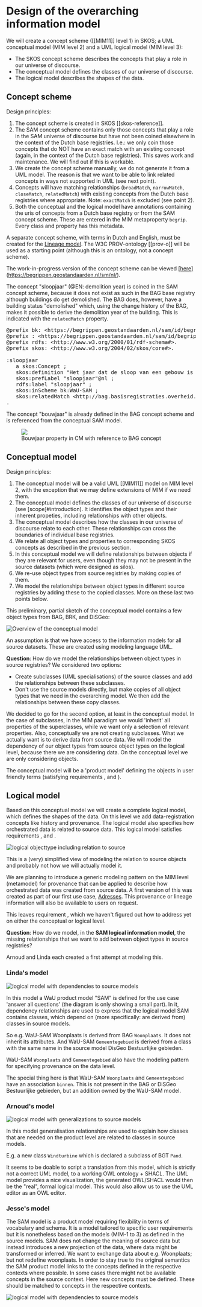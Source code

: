 # Design of the overarching information model

We will create a concept scheme ([[MIM11]] level 1) in SKOS; a UML conceptual model (MIM level 2) and a UML logical model (MIM level 3):

- The SKOS concept scheme describes the concepts that play a role in our universe of discourse. 
- The conceptual model defines the classes of our universe of discourse.
- The logical model describes the shapes of the data. 

## Concept scheme

Design principles: 
1. The concept scheme is created in SKOS [[skos-reference]]. 
1. The SAM concept scheme contains only those concepts that play a role in the SAM universe of discourse but have not been coined elsewhere in the context of the Dutch base registries. I.e.: we only coin those concepts that do NOT have an exact match with an existing concept (again, in the context of the Dutch base registries). This saves work and maintenance. We will find out if this is workable.
1. We create the concept scheme manually, we do not generate it from a UML model. The reason is that we want to be able to link related concepts in ways not supported in UML (see next point). 
1. Concepts will have matching relationships (`broadMatch`, `narrowMatch`, `closeMatch`, `relatedMatch`) with existing concepts from the Dutch base registries where appropriate. Note: `exactMatch` is excluded (see point 2).
1. Both the conceptual and the logical model have annotations containing the uris of concepts from a Dutch base registry or from the SAM concept scheme. These are entered in the MIM metaproperty `begrip`. Every class and property has this metadata. 

<aside class="issue">A separate concept scheme, with terms in Dutch and English, must be created for the <a href="https://geonovum.github.io/WaU-LIN/">Lineage model</a>. The W3C PROV-ontology [[prov-o]] will be used as a starting point (although this is an ontology, not a concept scheme). </aside>

The work-in-progress version of the concept scheme can be viewed [[here]](https://begrippen.geostandaarden.nl/)(https://begrippen.geostandaarden.nl/sm/nl/). 

<aside class="example" id="ex-demolition">
The concept "sloopjaar" (@EN: demolition year) is coined in the SAM concept scheme, because it does not exist as such in the BAG base registry although buildings do get demolished. The BAG does, however, have a building status "demolished" which, using the change history of the BAG, makes it possible to derive the demolition year of the building. This is indicated with the <code>relatedMatch</code> property.

<pre>
@prefix bk: &lt;https://begrippen.geostandaarden.nl/sam/id/begrippenkader/> .
@prefix : &lt;https://begrippen.geostandaarden.nl/sam/id/begrip/> .
@prefix rdfs: &lt;http://www.w3.org/2000/01/rdf-schema#>.
@prefix skos: &lt;http://www.w3.org/2004/02/skos/core#>.

:sloopjaar
   a skos:Concept ;
   skos:definition "Het jaar dat de sloop van een gebouw is voltooid."@nl ;
   skos:prefLabel "sloopjaar"@nl ;
   rdfs:label "sloopjaar" ;
   skos:inScheme bk:WaU-SAM ;
   skos:relatedMatch &lt;http://bag.basisregistraties.overheid.nl/id/begrip/PandGesloopt> ;
.
</pre>
</aside>

<aside class="example" id="ex-concept">
The concept "bouwjaar" is already defined in the BAG concept scheme and is referenced from the conceptual SAM model. 

<figure>
<img src="./media/ex-concept.png">
<figcaption>Bouwjaar property in CM with reference to BAG concept</figcaption>
</figure>
</aside>

## Conceptual model

Design principles: 
1. The conceptual model will be a valid UML [[MIM11]] model  on MIM level 2, with the exception that we may define extensions of MIM if we need them.
1. The conceptual model defines the classes of our universe of discourse (see [scope]#introduction). It identifies the object types and their inherent propeties, including relationships with other objects. 
1. The conceptual model describes how the classes in our universe of discourse relate to each other. These relationships can cross the boundaries of individual base registries.
1. We relate all object types and properties to corresponding SKOS concepts as described in the previous section. 
1. In this conceptual model we will define relationships between objects if they are relevant for users, even though they may not be present in the source datasets (which were designed as silos).
1. We re-use object types from source registries by making copies of them. 
1. We model the relationships between object types in different source registries by adding these to the copied classes. More on these last two points below.

This preliminary, partial sketch of the conceptual model contains a few object types from BAG, BRK, and DiSGeo: 

![Overview of the conceptual model](./media/sm2.png)

An assumption is that we have access to the information models for all source datasets. These are created using modeling language UML. 

**Question**: How do we model the relationships between object types in source registries? We considered two options:  
- Create subclasses (UML specialisations) of the source classes and add the relationships between these subclasses. 
- Don't use the source models directly, but make copies of all object types that we need in the overarching model. We then add the relationships between these copy classes. 

We decided to go for the second option, at least in the conceptual model. In the case of subclasses, in the MIM paradigm we would 'inherit' all properties of the superclasses, while we want only a selection of relevant properties. Also, conceptually we are not creating subclasses. What we actually want is to derive data from source data. We will model the dependency of our object types from source object types on the logical level, because there we are considering data. On the conceptual level we are only considering objects. 

The conceptual model will be a 'product model' defining the objects in user friendly terms (satisfying requirements <a href="#user-friendliness"></a>, <a href="#coherence-between-objects-from-different-source-models"></a> and <a href="#cherry-picking"></a> ). 

## Logical model
Based on this conceptual model we will create a complete logical model, which defines the shapes of the data. On this level we add data-registration concepts like history and provenance. The logical model also specifies how orchestrated data is related to source data. This logical model satisfies requirements <a href="#link-with-source-models"></a>, <a href="#maintainability"></a> and <a href="#machine-readability"></a>.

![logical objecttype including relation to source](./media/sm.png)

<aside class="note">This is a (very) simplified view of modeling the relation to source objects and probably not how we will  actually model it. </aside>

We are planning to introduce a generic modeling pattern on the MIM level (metamodel) for provenance that can be applied to describe how orchestrated data was created from source data. A first version of this was created as part of our first use case, [Adresses](https://geonovum.github.io/WaU-UC1/#EAID_18371C99_5129_4c39_8E20_83CED8FF19B9). This provenance or lineage information will also be available to users on request.

This leaves requirement <a href="#coherence-in-extra-layer"></a>, which we haven't figured out how to address yet on either the conceptual or logical level. 


**Question**: How do we model, in the **SAM logical information model**, the missing relationships that we want to add between object types in source registries? 

Arnoud and Linda each created a first attempt at modeling this. 

### Linda's model

![logical model with dependencies to source models](./media/lm-lvdb.png)

In this model a WaU product model "SAM" is defined for the use case 'answer all questions' (the diagram is only showing a small part). In it, dependency relationships are used to express that the logical model SAM contains classes, which depend on (more specifically: are derived from) classes in source models. 

So e.g. WaU-SAM Woonplaats is derived from BAG `Woonplaats`. It does not inherit its attributes. And WaU-SAM `Gemeentegebied` is derived from a class with the same name in the source model DisGeo Bestuurlijke gebieden. 

WaU-SAM `Woonplaats` and `Gemeentegebied` also have the modeling pattern for specifying provenance on the data level. 

The special thing here is that WaU-SAM `Woonplaats` and `Gemeentegebied` have an association `binnen`. This is not present in the BAG or DiSGeo Bestuurlijke gebieden, but an addition owned by the WaU-SAM model. 

### Arnoud's model

![logical model with generalizations to source models](./media/lm-adb.png)

In this model generalisation relationships are used to explain how classes that are needed on the product level are related to classes in source models. 

E.g. a new class `Windturbine` which is declared a subclass of BGT `Pand`.

It seems to be doable to script a translation from this model, which is strictly not a correct UML model, to a working OWL ontology + SHACL. The UML model provides a nice visualization, the generated OWL/SHACL would then be the "real", formal logical model. This would also allow us to use the UML editor as an OWL editor.

### Jesse's model

The SAM model is a product model requiring flexibility in terms of vocabulary and schema. It is a model tailored to specific user requirements but it is nonetheless based on the models (MIM-1 to 3) as defined in the source models. SAM does not change the meaning of source data but instead introduces a new projection of the data, where data might be transformed or inferred. We want to exchange data about e.g. Woonplaats; but not redefine woonplaats.
In order to stay true to the original semantics the SAM product model links to the concepts defined in the respective contexts where possible. In some cases there might not be available concepts in the source context. Here new concepts must be defined. These should be matched to concepts in the respective contexts. 

![logical model with dependencies to source models](./media/lm-jb.png)
